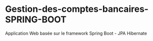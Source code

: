 # Gestion-des-comptes-bancaires-SPRING-BOOT
Application Web basée sur le framework Spring Boot - JPA Hibernate
